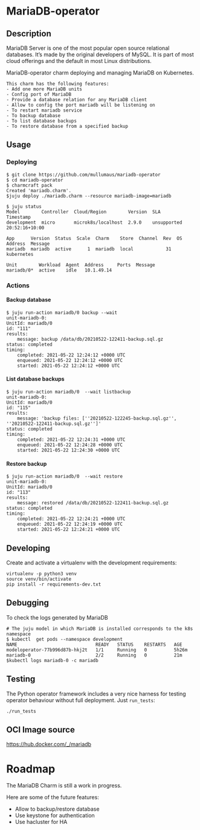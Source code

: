 # MariaDB-operator

## Description
MariaDB Server is one of the most popular open source relational databases. It’s made by the original developers of MySQL. It is part of most cloud offerings and the default in most Linux distributions.

MariaDB-operator charm deploying and managing MariaDB on Kubernetes.

    This charm has the following features:
    - Add one more MariaDB units
    - Config port of MariaDB
    - Provide a database relation for any MariaDB client
    - Allow to config the port mariadb will be listening on
    - To restart mariadb service
    - To backup database
    - To list database backups
    - To restore database from a specified backup

## Usage

### Deploying
    $ git clone https://github.com/mullumaus/mariadb-operator
    $ cd mariadb-operator
    $ charmcraft pack
    Created 'mariadb.charm'.
    $juju deploy ./mariadb.charm --resource mariadb-image=mariadb

    $ juju status
    Model        Controller  Cloud/Region        Version  SLA          Timestamp
    development  micro       microk8s/localhost  2.9.0    unsupported  20:52:16+10:00

    App      Version  Status  Scale  Charm    Store  Channel  Rev  OS          Address  Message
    mariadb  mariadb  active      1  mariadb  local            31  kubernetes           

    Unit        Workload  Agent  Address     Ports  Message
    mariadb/0*  active    idle   10.1.49.14    

### Actions
#### Backup database
    $ juju run-action mariadb/0 backup --wait
    unit-mariadb-0:
    UnitId: mariadb/0
    id: "111"
    results:
        message: backup /data/db/20210522-122411-backup.sql.gz
    status: completed
    timing:
        completed: 2021-05-22 12:24:12 +0000 UTC
        enqueued: 2021-05-22 12:24:12 +0000 UTC
        started: 2021-05-22 12:24:12 +0000 UTC

#### List database backups        
    $ juju run-action mariadb/0  --wait listbackup
    unit-mariadb-0:
    UnitId: mariadb/0
    id: "115"
    results:
        message: 'backup files: [''20210522-122245-backup.sql.gz'', ''20210522-122411-backup.sql.gz'']'
    status: completed
    timing:
        completed: 2021-05-22 12:24:31 +0000 UTC
        enqueued: 2021-05-22 12:24:28 +0000 UTC
        started: 2021-05-22 12:24:30 +0000 UTC

#### Restore backup
    $ juju run-action mariadb/0  --wait restore
    unit-mariadb-0:
    UnitId: mariadb/0
    id: "113"
    results:
        message: restored /data/db/20210522-122411-backup.sql.gz
    status: completed
    timing:
        completed: 2021-05-22 12:24:21 +0000 UTC
        enqueued: 2021-05-22 12:24:19 +0000 UTC
        started: 2021-05-22 12:24:21 +0000 UTC

## Developing

Create and activate a virtualenv with the development requirements:

    virtualenv -p python3 venv
    source venv/bin/activate
    pip install -r requirements-dev.txt

## Debugging
To check the logs generated by MariaDB

    # The juju model in which MariaDB is installed corresponds to the k8s namespace
    $ kubectl  get pods --namespace development
    NAME                             READY   STATUS    RESTARTS   AGE
    modeloperator-77b996d87b-hkj2t   1/1     Running   0          5h26m
    mariadb-0                        2/2     Running   0          21m
    $kubectl logs mariadb-0 -c mariadb

## Testing

The Python operator framework includes a very nice harness for testing
operator behaviour without full deployment. Just `run_tests`:

    ./run_tests

## OCI Image source 

https://hub.docker.com/_/mariadb

# Roadmap

The MariaDB Charm is still a work in progress.

Here are some of the future features:

  - Allow to backup/restore database
  - Use keystone for authentication
  - Use hacluster for HA
  